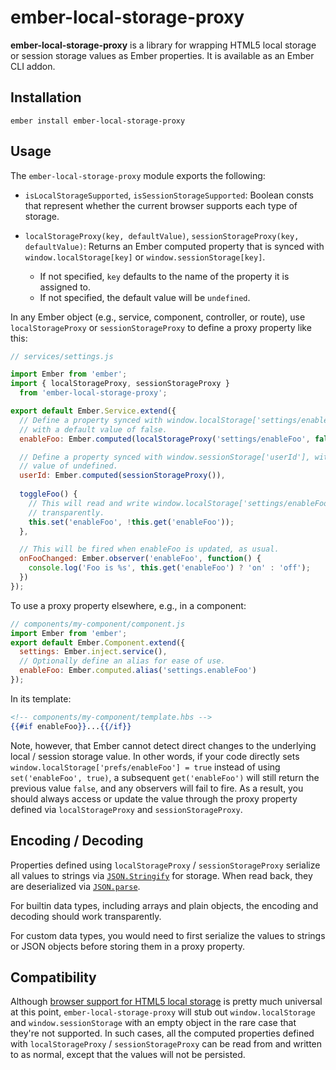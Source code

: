 # ember-local-storage-proxy

**ember-local-storage-proxy** is a library for wrapping HTML5 local storage or
session storage values as Ember properties. It is available as an Ember CLI
addon.

## Installation

```
ember install ember-local-storage-proxy
```

## Usage

The `ember-local-storage-proxy` module exports the following:

- `isLocalStorageSupported`, `isSessionStorageSupported`: Boolean consts that
  represent whether the current browser supports each type of storage.

- `localStorageProxy(key, defaultValue)`, `sessionStorageProxy(key,
  defaultValue)`: Returns an Ember computed property that is synced with
  `window.localStorage[key]` or `window.sessionStorage[key]`.
  * If not specified, `key` defaults to the name of the property it is assigned
    to.
  * If not specified, the default value will be `undefined`.

In any Ember object (e.g., service, component, controller, or route), use
`localStorageProxy` or `sessionStorageProxy` to define a proxy property
like this:

```javascript
// services/settings.js

import Ember from 'ember';
import { localStorageProxy, sessionStorageProxy }
  from 'ember-local-storage-proxy';

export default Ember.Service.extend({
  // Define a property synced with window.localStorage['settings/enableFoo'],
  // with a default value of false.
  enableFoo: Ember.computed(localStorageProxy('settings/enableFoo', false)),

  // Define a property synced with window.sessionStorage['userId'], with a default
  // value of undefined.
  userId: Ember.computed(sessionStorageProxy()),
  
  toggleFoo() {
    // This will read and write window.localStorage['settings/enableFoo']
    // transparently.
    this.set('enableFoo', !this.get('enableFoo'));
  },

  // This will be fired when enableFoo is updated, as usual.
  onFooChanged: Ember.observer('enableFoo', function() {
    console.log('Foo is %s', this.get('enableFoo') ? 'on' : 'off');
  })
});
```
To use a proxy property elsewhere, e.g., in a component:
```javascript
// components/my-component/component.js
import Ember from 'ember';
export default Ember.Component.extend({
  settings: Ember.inject.service(),
  // Optionally define an alias for ease of use.
  enableFoo: Ember.computed.alias('settings.enableFoo')
});
```
In its template:
```handlebars
<!-- components/my-component/template.hbs -->
{{#if enableFoo}}...{{/if}}
```
Note, however, that Ember cannot detect direct changes to the underlying local /
session storage value. In other words, if your code directly sets
`window.localStorage['prefs/enableFoo'] = true` instead of using
`set('enableFoo', true)`, a subsequent `get('enableFoo')` will still return the
previous value `false`, and any observers will fail to fire.  As a result, you
should always access or update the value through the proxy property defined via
`localStorageProxy` and `sessionStorageProxy`.

## Encoding / Decoding

Properties defined using `localStorageProxy` / `sessionStorageProxy`
serialize all values to strings via
[`JSON.Stringify`](https://developer.mozilla.org/en-US/docs/Web/JavaScript/Reference/Global_Objects/JSON/stringify)
for storage. When read back, they are deserialized via
[`JSON.parse`](https://developer.mozilla.org/en-US/docs/Web/JavaScript/Reference/Global_Objects/JSON/parse).

For builtin data types, including arrays and plain objects, the encoding and
decoding should work transparently.

For custom data types, you would need to first serialize the values to strings
or JSON objects before storing them in a proxy property.

## Compatibility

Although [browser support for HTML5 local
storage](http://caniuse.com/#feat=namevalue-storage) is pretty much universal at
this point, `ember-local-storage-proxy` will stub out `window.localStorage` and
`window.sessionStorage` with an empty object in the rare case that they're not
supported. In such cases, all the computed properties defined with
`localStorageProxy` / `sessionStorageProxy` can be read from and written
to as normal, except that the values will not be persisted.
